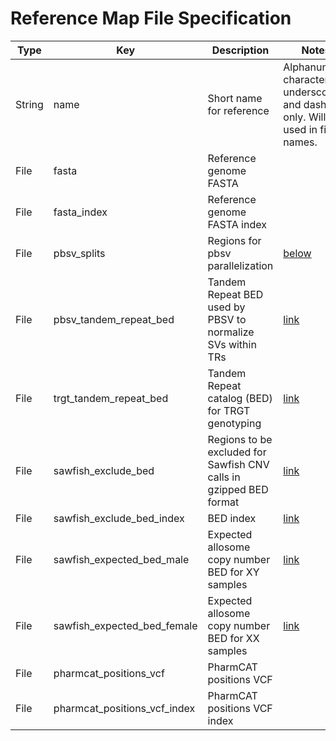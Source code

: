 # Reference Map File Specification

| Type | Key | Description | Notes |
| ---- | --- | ----------- | ----- |
| String | name | Short name for reference | Alphanumeric characters, underscores, and dashes only.  Will be used in file names. |
| File | fasta | Reference genome FASTA |  |
| File | fasta_index | Reference genome FASTA index |  |
| File | pbsv_splits | Regions for pbsv parallelization | [below](#pbsv_splits) |
| File | pbsv_tandem_repeat_bed | Tandem Repeat BED used by PBSV to normalize SVs within TRs | [link](https://github.com/PacificBiosciences/pbsv/tree/master/annotations) |
| File | trgt_tandem_repeat_bed | Tandem Repeat catalog (BED) for TRGT genotyping | [link](https://github.com/PacificBiosciences/trgt/blob/main/docs/repeat_files.md) |
| File | sawfish_exclude_bed | Regions to be excluded for Sawfish CNV calls in gzipped BED format | [link](https://github.com/PacificBiosciences/sawfish/blob/main/docs/user_guide.md#cnv-excluded-regions) |
| File | sawfish_exclude_bed_index | BED index | [link](https://github.com/PacificBiosciences/sawfish/blob/main/docs/user_guide.md#cnv-excluded-regions) |
| File | sawfish_expected_bed_male | Expected allosome copy number BED for XY samples | [link](https://github.com/PacificBiosciences/sawfish/blob/main/docs/user_guide.md#expected-copy-number) |
| File | sawfish_expected_bed_female | Expected allosome copy number BED for XX samples | [link](https://github.com/PacificBiosciences/sawfish/blob/main/docs/user_guide.md#expected-copy-number) |
| File | pharmcat_positions_vcf | PharmCAT positions VCF |  |
| File | pharmcat_positions_vcf_index | PharmCAT positions VCF index |  |
